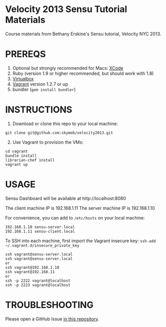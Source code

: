 Velocity 2013 Sensu Tutorial Materials
======================================

Course materials from Bethany Erskine's Sensu tutorial, Velocity NYC 2013. 

PREREQS
===========
1. Optional but strongly recommended for Macs: [XCode](https://itunes.apple.com/us/app/xcode/id497799835?mt=12) 
2. Ruby (version 1.9 or higher recommended, but should work with 1.8)
3. [Virtualbox](https://www.virtualbox.org/wiki/Downloads)
4. [Vagrant](http://downloads.vagrantup.com/) version 1.2.7 or up
5. bundler (`gem install bundler`)

INSTRUCTIONS
============
1. Download or clone this repo to your local machine:
```
git clone git@github.com:skymob/velocity2013.git
```

2. Use Vagrant to provision the VMs:
```
cd vagrant
bundle install
librarian-chef install
vagrant up
```

USAGE
======

Sensu Dashboard will be available at http://localhost:8080

  The client machine IP is 192.168.1.11
  The server machine IP is 192.168.1.10

For convenience, you can add to `/etc/hosts` on your local machine:
```
192.168.1.10 sensu-server.local
192.168.1.11 sensu-client.local
```

To SSH into each machine, first import the Vagrant insecure key:
`ssh-add ~/.vagrant.d/insecure_private_key`

```
ssh vagrant@sensu-server.local
ssh vagrant@sensu-server.local
or
ssh vagrant@192.168.1.10
ssh vagrant@192.168.11
or
ssh -p 2222 vagrant@localhost
ssh -p 2223 vagrant@localhost
```

TROUBLESHOOTING
===============
Please open a GitHub Issue [in this repository](https://github.com/skymob/velocity2013/issues/).
